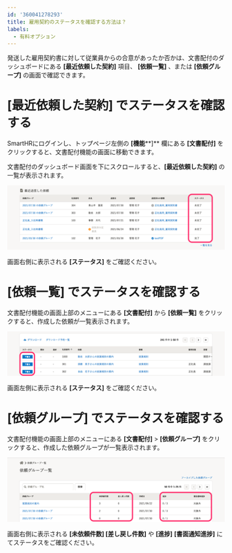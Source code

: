 ```yaml
---
id: '360041278293'
title: 雇用契約のステータスを確認する方法は？
labels:
  - 有料オプション
---
```

発送した雇用契約書に対して従業員からの合意があったか否かは、文書配付のダッシュボードにある **\[最近依頼した契約\]** 項目、 **\[依頼一覧\]** 、または **\[依頼グループ\]** の画面で確認できます。

# \[最近依頼した契約\] でステータスを確認する

SmartHRにログインし、トップページ左側の **\[機能****\]** 欄にある **\[文書配付\]** をクリックすると、文書配付機能の画面に移動できます。

文書配付のダッシュボード画面を下にスクロールすると、**\[最近依頼した契約\]** の一覧が表示されます。

![image1.png](./image1.png)

画面右側に表示される **\[ステータス\]** をご確認ください。

# \[依頼一覧\] でステータスを確認する

文書配付機能の画面上部のメニューにある **\[文書配付\]** から **\[依頼一覧\]** をクリックすると、作成した依頼が一覧表示されます。

![image2.png](./image2.png)

画面左側に表示される **\[ステータス\]** をご確認ください。

# \[依頼グループ\] でステータスを確認する

文書配付機能の画面上部のメニューにある **\[文書配付\]** > **\[依頼グループ\]** をクリックすると、作成した依頼グループが一覧表示されます。

![image3.png](./image3.png)

画面右側に表示される **\[未依頼件数\] \[差し戻し件数\]** や **\[進捗\]** **\[書面通知進捗\]** にてステータスをご確認ください。
